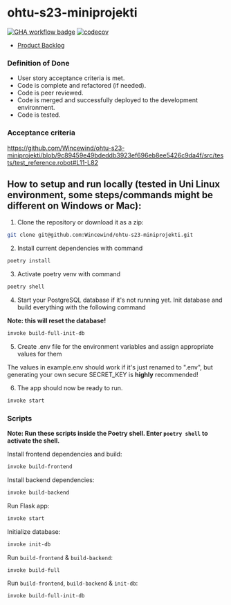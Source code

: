# ohtu-s23-miniprojekti

[![GHA workflow badge](https://github.com/Wincewind/ohtu-s23-miniprojekti/workflows/CI/badge.svg)](https://github.com/Wincewind/ohtu-s23-miniprojekti/actions/workflows/main.yml)
[![codecov](https://codecov.io/gh/Wincewind/ohtu-s23-miniprojekti/graph/badge.svg?token=NT9QQT7HRH)](https://codecov.io/gh/Wincewind/ohtu-s23-miniprojekti)

- [Product Backlog](https://docs.google.com/spreadsheets/d/e/2PACX-1vTFMWHkg-GeTz5WsSQdvTTTKeWg1X4EbmagzSqQpQGtWI-dL88LgfhepvqFQfgGQxLHZ2dLskBmxhSG/pubhtml)

### Definition of Done

- User story acceptance criteria is met.
- Code is complete and refactored (if needed).
- Code is peer reviewed.
- Code is merged and successfully deployed to the development environment.
- Code is tested.

### Acceptance criteria
<!--#L11-#L82-->
https://github.com/Wincewind/ohtu-s23-miniprojekti/blob/9c89459e49bdeddb3923ef696eb8ee5426c9da4f/src/tests/test_reference.robot#L11-L82


## How to setup and run locally (tested in Uni Linux environment, some steps/commands might be different on Windows or Mac):

1.  Clone the repository or download it as a zip:

```bash
git clone git@github.com:Wincewind/ohtu-s23-miniprojekti.git
```

2. Install current dependencies with command

```bash
poetry install
```

3. Activate poetry venv with command

```bash
poetry shell
```

4.  Start your PostgreSQL database if it's not running yet. Init database and build everything with the following command

**Note: this will reset the database!**

```bash
invoke build-full-init-db
```

5.  Create .env file for the environment variables and assign appropriate values for them

The values in example.env should work if it's just renamed to ".env", but generating your own secure SECRET_KEY is **highly** recommended!

6.  The app should now be ready to run.

```bash
invoke start
```

### Scripts

**Note: Run these scripts inside the Poetry shell. Enter `poetry shell` to activate the shell.**

Install frontend dependencies and build:

```bash
invoke build-frontend
```

Install backend dependencies:

```bash
invoke build-backend
```

Run Flask app:

```bash
invoke start
```

Initialize database:

```bash
invoke init-db
```

Run `build-frontend` & `build-backend`:

```bash
invoke build-full
```

Run `build-frontend`, `build-backend` & `init-db`:

```bash
invoke build-full-init-db
```

